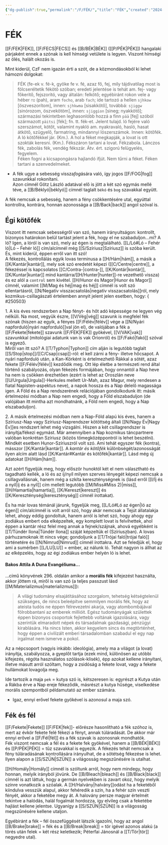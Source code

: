 ```yaml
---
{"dg-publish":true,"permalink":"/F/FÉK/","title":"FÉK","created":"2024-04-27T02:01","updated":"2025-09-28T21:29"}
---
```



# FÉK

[[F/FEK\|FEK]], [[F/FECS\|FECS]] és [[B/BÉK\|BÉK]] ([[P/PÉK\|PÉK]]) hangalaki párjaként ennek a szónak is kell hímségi vetülete is legyen. Viszont hímségi az ölés, halált okozás is.   

Mint kiderül, CzF nem igazán érti a szót, de a közmondásokból ki lehet hámozni dolgokat:  
> FÉK (fe-ek v. fé-k, gyöke fe v. fé, azaz fő, fej, mily tájdivatilag most is fölcseréltetik fékötő szóban; eredeti jelentése is tehát am. fej- vagy főkeritő, fejszoritó, vagy általán: felkötő; egyébiránt rokon vele a héber `פח` (pah), aram `focho`, arab `fach`; ide tartozó a hellen `sjhkow` \[öszveszorítom\], innen: `sjhkwma` \[sisakkötő\], továbbá: `sjiggw` \[sinórozom, öszvekötöm\], innen: `sjiggion` \[sineg; nyakkötő\]; származási tekintetben leghasonlóbb hozzá a finn `pää` \[fej\] szóból származott `päitsi` \[fék\]; fn. tt. fék-et. Jelent tulajd. ló fejére való szerszámot, kötőt, valamint nyakló am. nyakravaló, hasló, hasat átkötő, szügyelő, farmatring, mindannyi lószerszámok. Innen: kötőfék. A ló kötőfékkel jár. (Km.). A hol a féket megkapják, a lovat is ott szokták keresni. (Km.). Fékszáron tartani a lovat. Fékzabola. Lánczos fék, zabolás fék, vendég fékszár. Átv. ért. szigorú felügyelés, fegyelem.  
> Féken fogni a kicsapongásra hajlandó ifjút. Nem tűrni a féket. Féken tartani a szenvedelmeket.  
- A fék ugye a sebesség vissza*fog*ására való, így jogos [[F/FOG\|fog]] szavunkkal rokonítani.  
Azon címnél Götz László adatával elő is jött a két szó egymás mellé téve, a [[B/Béklyó\|béklyó]] címnél taglalt `békó` és `bog` szavakkal együtt.

A fék nemcsak a sebesség, hanem a fény csökkentésére utal, egyúttal kontrollra, kontrára, honnan azonossága a [[B/Back\|back]] angol szóval is.  

## Égi kötőfék

Viszont itt nemcsak sebességről van szó, hanem irányultságon: kontrollt, bizonyos határokon belül tartást jelent a fék, hogy el ne szabaduljon...mi? A ló? Igen, a lóról is van szó, mely az égen is megtalálható. [[L/Ló#Ló – Fehér ló\|Ló – Fehér ló]] cím/alcímnél még [[S/Szíriusz\|Szíriusz]] is szóba került. És, mint kiderül, éppen erről van itt szó!  
A fékezés, kontrollálás egyik lovas terminusa a [[H/Hám\|hám]], a másik a [[K/Kantár\|kantár]], mely sok szó eredetét képezi ([[C/Centre\|centre]], a fékezéssel is kapcsolatos [[C/Contra-\|contra-]], [[K/Kontár\|kontár]], [[K/Kuntar\|kuntar]] mind kantárra/[[H/Hunter\|hunter]]-re vezethető vissza) és ez alól a `control` sem kivétel. [[H/Hunor és Magor\|Hunor és Magor]] címnél, valamint [[M/Mag és héj\|mag és héj]] címnél is volt szó ellentartásról, [[N/Negatív visszacsatolás\|negatív visszacsatolás]]ról, mely kozmikus-csillagászati értelemben annyit jelent jelen esetben, hogy:
{ #250503}


1\. A kis éves rendszerben a Nap fényt- és hőt adó képessége ne legyen vég nélküli. Na most, vegyük észre, [[V/Vég\|vég]] szavunk is megfelel fék szónak (hiszen az egyik, a fényes [[F/Félév\|félév]] vége a [[N/Nyári napforduló\|nyári napforduló]]val jön el), de valójában a fék a [[F/Fekete\|fekete]] szavunk [[F/FEK\|FEK]] gyökével, [[V/VAK\|vak]] szavunkkal (mitológiai adatunk van is vak Orionról) és [[F/Fakó\|fakó]] szóval is egyező.  
Miről van itt szó? A [[T/Typhon\|Typhon]] cím alján is legutóbb taglalt [[S/Stop\|stop]]/[[C/Csap\|csap]]-ról: el kell zárni a fény- illetve hőcsapot. A nyári napforduló után, a Kan-Körként is értelmezhető Rákkal a sötét, azaz fekete [[F/Félév\|félév]] kezdődik meg. Ott lép életbe a természeti rend által történő szabályozás, olyan fékezés formájában, hogy onnantól a Nap heve ha nem is csökken érezhetően (ezért is lehet az Oroszlán neve [[U/Urgula\|Urgula]]-Herkules mellett Ur-Mah, azaz Magur, mely rendesen a fiatal Napisten-aspektus neve), a napok hossza és a Nap delelő magassága igen. A Föld és a Nap rendszerének relációjában gondolkodunk itt: másik értelmezési módban a Nap nem engedi, hogy a Föld elszabaduljon (de valójában itt mintha azt mondhatnánk, a Föld nem engedi, hogy a Nap elszabaduljon).  

2\. A másik értelmezési módban nem a Nap-Föld alapú kis éves, hanem a Szíriusz-Nap vagy Szíriusz-Naprendszer kötöttség általi [[N/Nagy Év\|Nagy Év]]es rendszert lehet még vizsgálni. Hiszen a két csillagrendszer is irányítja/fékezi egymást. Már amennyiben a Nap kozmikus táncpartnere valóban konkrétan Szíriusz (közös tömegközéppontról is lehet beszélni).  
Mindkét esetben Hunor-Szíriuszról volt szó. Ami tehát egyszer fék (kontra), másszor [[K/Kantár\|kantár]]. A *kantár és kötőfék* különbségét/azonosságát ilyen alcím alatt lásd [[K/Kantár#Kantár és kötőfék\|kantár]]. Lásd még új adatokat [[H/Hám\|hám]].  

Azt azért figyeljük meg, hogy először hunoktól két el nem választható és tagadható kellék, a ló és az íj/nyíl milyen szerves lényegét képezi nemcsak a csillagvallásnak, hanem még a szkíta kereszténységnek is (lásd erről [[I/Íj és a nyíl\|íj és a nyíl]] cím mellett legutóbb [[M/Miss#Miss 2)\|miss]], [[H/Hamartia\|hamartia]], [[K/Kereszt\|kereszt]] és [[K/Kereszténység\|kereszténység]] címnél írottakat).  

És ha már lovas témánál járunk, figyeljük meg, [[L/Ló#Ló az égen\|ló az égen]] cím/alcímnél is volt arról szó, hogy akár nemcsak a Tejút állatalakja lehet, ahogy eddig gondoltuk, hanem arról is lehet szó, hogy ahogy egy zodiákus embert oda elképzeltek, egy komplett lovat is felvihettek, ahol éppen a kantár rész felel meg annak a fejnek/szájnak, ahová egyébként is [[T/Tündér Ilona\|Tündér Ilona]] száját képzeltük el (Szíriuszban). A lovas párhuzamoknak itt nincs vége; gondoljunk a [[T/Trójai faló\|trójai faló]] történetére és [[N/Nimrud\|Nimrud]] címnél írottakra. Azt se feledjük el, hogy ami a sumérben [[L/LU\|LU]] = ember, az nálunk ló. Tehát nagyon is állhat az az elképzelés, hogy az égi zodiákus ember helyén ló is lehet.  

#### Bakos Attila A Duna Evangéliuma...

...című könyvének 296. oldalán amikor a **morális fék** kifejezést használta, akkor jöttem rá, miről is van szó (a teljes passzust lásd [[M/Materializmus\|materializmus]]):  
> A világi tudomány elsajátításához szorgalom, tehetség kétségtelenül szükséges, de nincs beleépítve semmilyen morális fék, hogy az ateista tudós ne éppen félrevezetni akarja, vagy atombombájával fölrobbantani az emberek millióit. Egész tudományágak születtek éppen bizonyos csoportok fejlettebb voltának igazolására, vagy szerintük elmaradott népek és társadalmak gazdasági, pénzügyi kirablására. Ha nincs Isten, akkor kegyelem sincs és megtörténhet, hogy éppen a civilizált emberi társadalomban szabadul el egy nap irgalmat nem ismerve a pokol.  

Az a népcsoport (vagyis inkább: ideológia), amely ma a világot (a lovat) irányítja, szabályozza, a gyeplőt tartja (ezek mind, különösen az utóbbi kifejezés, régóta használatos szólások-klisék), épp azokat kellene irányítani, illetve másutt arról szóltam, hogy a zsidóság a fekete lovat, vagy a fekete hullámokat lovagolja meg.  

Ide tartozik a maja `pek` = kutya szó is, kétszeresen is: egyrészt a Kutya után a Rákba érve a Nap ereje fékeződik, másrészt a kutya hűsége, viselkedése morális szempontból példamutató az ember számára.  
- Igaz, ennyi erővel fekete gyökével is azonosul a maja szó.

## Fék és fél

[[F/Fekete\|Fekete]] [[F/FEK\|fek]]- előrésze hasonlítható a fék szóhoz is, mert az évkör fekete felé fékezi a fényt, annak túláradását. De akkor már ennyi erővel a [[F/Fél\|fél]] és a fék szavak is azonosnak mondhatók.  
Fék viszont nemcsak a fél és a fekete fek gyökével, hanem a [[B/BÉK\|BÉK]] és [[P/PÉK\|PÉK]] = tűz szavakkal is egyezik. A fékezés tehát nemcsak a fény túláradásának kontrollására irányulhat, de a sötétség fékezése is lehet. Ilyen alapon a [[S/SZÜN\|SZÜN]] a világosság megszűnésére is utalhat.  

[[H/Homály\|Homály]] címnél is szóltunk arról, hogy nem mindegy, hogy honnan, melyik irányból jövünk. De [[B/Bleach\|bleach]] és [[B/Black\|black]] címnél is azt láttuk, hogy a germán nyelvekben is zavart okoz, hogy melyik színre vonatkozik a szóalak. A [[H/Halvány\|halvány]]odást ha a feketéből kiindulva vesszük alapul, akkor fehéredik a szín, ha a fehér szín veszti fényét, akkor a feketébe megy át. A halovány persze magyar értelmét tekintve a halódás, halál fogalmát hordozza, így elvileg csak a feketébe hajlást kellene jelentse. Ugyanígy a [[S/SZÜN\|SZÜN]] is a világosság megszűnésére kellene utaljon.  

Egyébiránt a fék – fél összefüggését látszik igazolni, hogy az angol [[B/Brake\|brake]] = fék és a [[B/Break\|break]] = tör igével azonos alakú (a törés után felek = két rész keletkezik; Péterfai Jánosnál a [[T/Tör\|tör]] negyedre utal).  